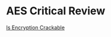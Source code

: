 # AES Critical Review

[](https://sectigostore.com/blog/des-vs-aes-everything-to-know-about-aes-256-and-des-encryption/)

[Is Encryption Crackable](https://www.zdnet.com/article/is-encryption-really-crackable/)
